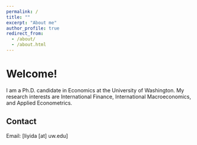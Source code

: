 ```yaml
---
permalink: /
title: ""
excerpt: "About me"
author_profile: true
redirect_from: 
  - /about/
  - /about.html
---
```



Welcome!
======
I am a Ph.D. candidate in Economics at the University of Washington. My research interests are International Finance, International Macroeconomics, and Applied Econometrics.

Contact
------
Email: [liyida [at] uw.edu]
